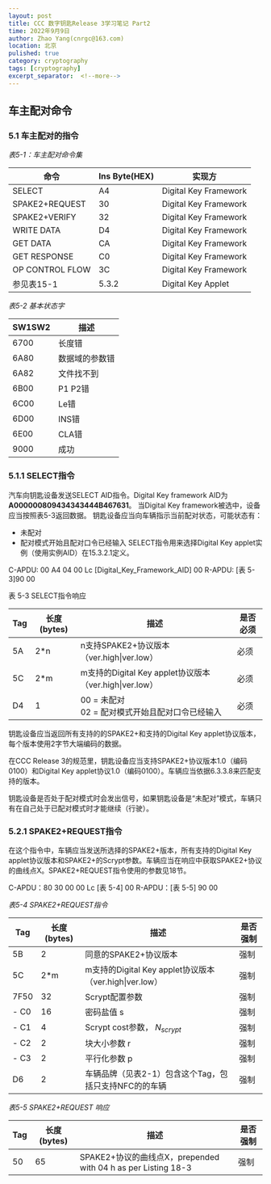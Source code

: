 ```yaml
---
layout: post
title: CCC 数字钥匙Release 3学习笔记 Part2
time: 2022年9月9日
author: Zhao Yang(cnrgc@163.com)
location: 北京
pulished: true
category: cryptography
tags: [cryptography]
excerpt_separator:  <!--more-->
---
```

## 车主配对命令



### 5.1 车主配对的指令

*表5-1：车主配对命令集*

|命令|Ins Byte(HEX)|实现方|
|-|-|-|
|SELECT|A4|Digital Key Framework|
|SPAKE2+REQUEST|30|Digital Key Framework|
|SPAKE2+VERIFY|32|Digital Key Framework|
|WRITE DATA|D4|Digital Key Framework|
|GET DATA|CA|Digital Key Framework|
|GET RESPONSE|C0|Digital Key Framework|
|OP CONTROL FLOW|3C|Digital Key Framework|
|参见表15-1|5.3.2|Digital Key Applet|

*表5-2 基本状态字*

|SW1SW2|描述|
|-|-|
|6700|长度错|
|6A80|数据域的参数错|
|6A82|文件找不到|
|6B00|P1 P2错|
|6C00|Le错|
|6D00|INS错|
|6E00|CLA错|
|9000|成功|

### 5.1.1 SELECT指令

汽车向钥匙设备发送SELECT AID指令。Digital Key framework AID为**A000000809434343444B467631**。
当Digital Key framework被选中，设备应当按照表5-3返回数据。
钥匙设备应当向车辆指示当前配对状态，可能状态有：
- 未配对
- 配对模式开始且配对口令已经输入
SELECT指令用来选择Digital Key applet实例（使用实例AID）在15.3.2.1定义。

C-APDU: 00 A4 04 00 Lc [Digital_Key_Framework_AID] 00
R-APDU: [表 5-3]90 00 

表 5-3 SELECT指令响应

|Tag|长度(bytes)|描述|是否必须|
|-|-|-|-|
|5A|2*n|n支持SPAKE2+协议版本（ver.high\|ver.low）| 必须 |
|5C|2*m|m支持的Digital Key applet协议版本（ver.high\|ver.low）|必须|
|D4|1|00 = 未配对<br/>02 = 配对模式开始且配对口令已经输入|必须|

钥匙设备应当返回所有支持的的SPAKE2+和支持的Digital Key applet协议版本，每个版本使用2字节大端编码的数据。

在CCC Release 3的规范里，钥匙设备应当支持SPAKE2+协议版本1.0（编码0100）和Digital Key applet协议1.0（编码0100）。车辆应当依据6.3.3.8来匹配支持的版本。

钥匙设备是否处于配对模式时会发出信号，如果钥匙设备是“未配对”模式，车辆只有在自己处于已配对模式时才能继续（行驶）。

### 5.2.1 SPAKE2+REQUEST指令

在这个指令中，车辆应当发送所选择的SPAKE2+版本，所有支持的Digital Key applet协议版本和SPAKE2+的Scrypt参数。车辆应当在响应中获取SPAKE2+协议的曲线点X。SPAKE2+REQUEST指令使用的参数见18节。

C-APDU：80 30 00 00 Lc [表 5-4] 00 
R-APDU：[表 5-5] 90 00

*表5-4 SPAKE2+REQUEST指令*

|Tag|长度(bytes)|描述|是否强制|
|-|-|-|-|
|5B|2|同意的SPAKE2+协议版本|强制|
|5C|2*m|m支持的Digital Key applet协议版本（ver.high\|ver.low）|强制|
|7F50|32|Scrypt配置参数|强制|
| - C0|16|密码盐值 s|强制|
| - C1|4|Scrypt cost参数， $N_{scrypt}$|强制|
| - C2|2|块大小参数 r|强制|
| - C3|2|平行化参数 p|强制|
|D6|2|车辆品牌（见表2-1）包含这个Tag，包括只支持NFC的的车辆|强制|

*表5-5 SPAKE2+REQUEST 响应*

|Tag|长度(bytes)|描述|是否强制|
|-|-|-|-|
|50|65|SPAKE2+协议的曲线点X，prepended with 04 h as per Listing 18-3|强制|

